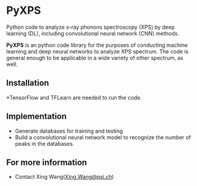 # PyXPS
Python code to analyze  x-ray phonons spectroscopy (XPS) by deep learning (DL), including convolutional neural network (CNN) methods.


**PyXPS** is an python code library for the purposes of conducting machine learning and deep neural networks to analyze XPS spectrum. The code is general enough to be applicable in a wide variety of other spectrum, as well.


## Installation
*TensorFlow and TFLearn are needed to run the code.

## Implementation
* Generate databases for training and testing
* Build a convolutional neural network model to recognize the number of peaks in the databases.


## For more information

* Contact Xing Wang(Xing.Wang@psi.ch)
